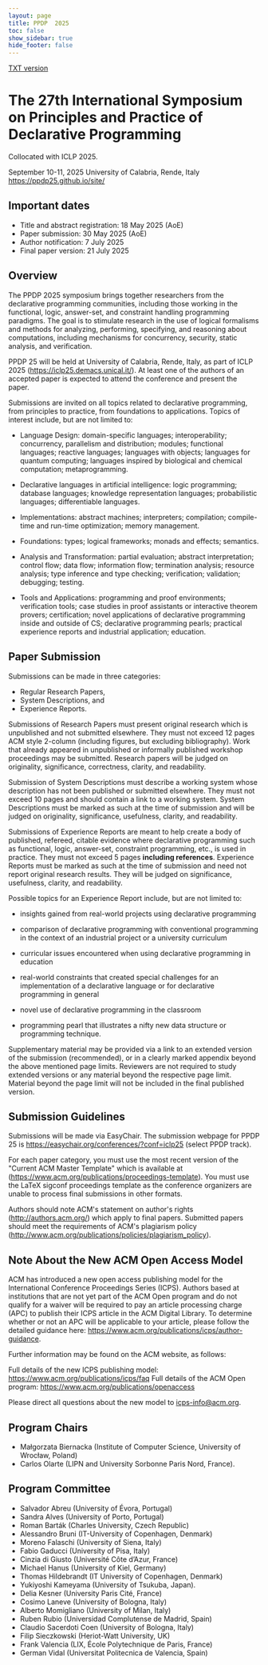 ```yaml
---
layout: page
title: PPDP  2025
toc: false
show_sidebar: true
hide_footer: false
---
```


[TXT version](./cfp.txt)

# The 27th International Symposium on Principles and Practice of Declarative Programming

Collocated with ICLP 2025.

September 10-11, 2025 
University of Calabria, Rende, Italy
https://ppdp25.github.io/site/

## Important dates

- Title and abstract registration: 18 May 2025 (AoE)
- Paper submission: 30 May 2025 (AoE)
- Author notification: 7 July 2025
- Final paper version: 21 July 2025

## Overview

The PPDP 2025 symposium brings together researchers from the declarative
programming communities, including those working in the functional, logic,
answer-set, and constraint handling programming paradigms. The goal is to
stimulate research in the use of logical formalisms and methods for analyzing,
performing, specifying, and reasoning about computations, including mechanisms
for concurrency, security, static analysis, and verification.

PPDP 25 will be held at University of Calabria, Rende, Italy, as part of ICLP
2025 (https://iclp25.demacs.unical.it/). At least one of the authors of an
accepted paper is expected to attend the conference and present the paper.

Submissions are invited on all topics related to declarative programming, from
principles to practice, from foundations to applications. Topics of interest
include, but are not limited to:

- Language Design: domain-specific languages; interoperability; concurrency,
  parallelism and distribution; modules; functional languages; reactive
  languages; languages with objects; languages for quantum computing; languages
  inspired by biological and chemical computation; metaprogramming.

- Declarative languages in artificial intelligence: logic programming; database
  languages; knowledge representation languages; probabilistic languages;
  differentiable languages.

- Implementations: abstract machines; interpreters; compilation; compile-time
  and run-time optimization; memory management.

- Foundations: types; logical frameworks; monads and effects; semantics.

- Analysis and Transformation: partial evaluation; abstract interpretation;
  control flow; data flow; information flow; termination analysis; resource
  analysis; type inference and type checking; verification; validation;
  debugging; testing.

- Tools and Applications: programming and proof environments; verification
  tools; case studies in proof assistants or interactive theorem provers;
  certification; novel applications of declarative programming inside and
  outside of CS; declarative programming pearls; practical experience reports
  and industrial application; education.

## Paper Submission 

Submissions can be made in three categories:

- Regular Research Papers,
- System Descriptions, and
- Experience Reports.

Submissions of Research Papers must present original research which is
unpublished and not submitted elsewhere. They must not exceed 12 pages ACM
style 2-column (including figures, but excluding bibliography). Work that
already appeared in unpublished or informally published workshop proceedings
may be submitted. Research papers will be judged on originality, significance,
correctness, clarity, and readability.

Submission of System Descriptions must describe a working system whose
description has not been published or submitted elsewhere. They must not exceed
10 pages and should contain a link to a working system. System Descriptions
must be marked as such at the time of submission and will be judged on
originality, significance, usefulness, clarity, and readability.

Submissions of Experience Reports are meant to help create a body of published,
refereed, citable evidence where declarative programming such as functional,
logic, answer-set, constraint programming, etc., is used in practice. They must
not exceed 5 pages **including references**. Experience Reports must be marked
as such at the time of submission and need not report original research
results. They will be judged on significance, usefulness, clarity, and
readability.

Possible topics for an Experience Report include, but are not limited to:

- insights gained from real-world projects using declarative programming

- comparison of declarative programming with conventional programming in the
  context of an industrial project or a university curriculum

- curricular issues encountered when using declarative programming in education

- real-world constraints that created special challenges for an implementation
  of a declarative language or for declarative programming in general

- novel use of declarative programming in the classroom

- programming pearl that illustrates a nifty new data structure or programming
  technique.

Supplementary material may be provided via a link to an extended version of the
submission (recommended), or in a clearly marked appendix beyond the above
mentioned page limits. Reviewers are not required to study extended versions or
any material beyond the respective page limit. Material beyond the page limit
will not be included in the final published version.

## Submission Guidelines

Submissions will be made via EasyChair. The submission webpage for PPDP 25 is
https://easychair.org/conferences/?conf=iclp25 (select PPDP track).

For each paper category, you must use the most recent version of the "Current
ACM Master Template" which is available at
(https://www.acm.org/publications/proceedings-template). You must use the LaTeX
sigconf proceedings template as the conference organizers are unable to process
final submissions in other formats.

Authors should note ACM's statement on author's rights
(http://authors.acm.org/) which apply to final papers. Submitted papers should
meet the requirements of ACM's plagiarism policy
(http://www.acm.org/publications/policies/plagiarism_policy).

## Note About the New ACM Open Access Model

ACM has introduced a new open access publishing model for the International
Conference Proceedings Series (ICPS). Authors based at institutions that are
not yet part of the ACM Open program and do not qualify for a waiver will be
required to pay an article processing charge (APC) to publish their ICPS
article in the ACM Digital Library. To determine whether or not an APC will be
applicable to your article, please follow the detailed guidance here:
https://www.acm.org/publications/icps/author-guidance.

Further information may be found on the ACM website, as follows:

Full details of the new ICPS publishing model: https://www.acm.org/publications/icps/faq
Full details of the ACM Open program: https://www.acm.org/publications/openaccess

Please direct all questions about the new model to icps-info@acm.org.


## Program Chairs

- Małgorzata Biernacka (Institute of Computer Science, University of Wrocław, Poland)
- Carlos Olarte (LIPN and University Sorbonne Paris Nord, France).

## Program Committee

- Salvador Abreu (University of Évora, Portugal)
- Sandra Alves (University of Porto, Portugal)
- Roman Barták (Charles University, Czech Republic)
- Alessandro Bruni (IT-University of Copenhagen, Denmark)
- Moreno Falaschi (University of Siena, Italy)
- Fabio Gaducci (University of Pisa, Italy)
- Cinzia di Giusto (Université Côte d’Azur, France)
- Michael Hanus (University of Kiel, Germany)
- Thomas Hildebrandt (IT University of Copenhagen, Denmark)
- Yukiyoshi Kameyama (University of Tsukuba, Japan). 
- Delia Kesner (University Paris Cité, France)
- Cosimo Laneve (University of Bologna, Italy)
- Alberto Momigliano (University of Milan, Italy)
- Ruben Rubio (Universidad Complutense de Madrid, Spain)
- Claudio Sacerdoti Coen (University of Bologna, Italy)
- Filip Sieczkowski (Heriot-Watt University, UK)
- Frank Valencia (LIX, École Polytechnique de Paris, France)
- German Vidal (Universitat Politecnica de Valencia, Spain)
